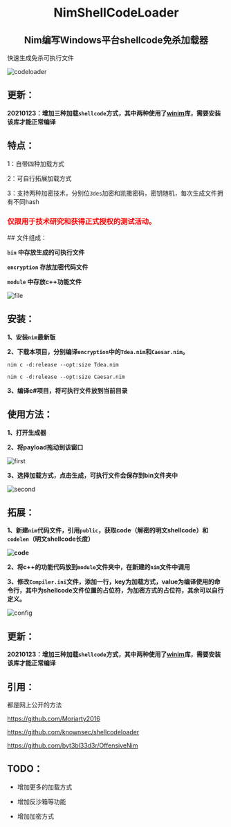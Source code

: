 <h1 align="center"> NimShellCodeLoader</h1><h2 align="center">Nim编写Windows平台shellcode免杀加载器</h2>
快速生成免杀可执行文件

![codeloader](pic/codeloader.png)
## 更新：

**20210123：增加三种加载`shellcode`方式，其中两种使用了[winim](https://github.com/khchen/winim)库，需要安装该库才能正常编译**

## 特点：

1：自带四种加载方式

2：可自行拓展加载方式

3：支持两种加密技术，分别位`3des`加密和凯撒密码，密钥随机，每次生成文件拥有不同hash

<h3 style="color: red;">仅限用于技术研究和获得正式授权的测试活动。</h3>
## 文件组成：

**`bin` 中存放生成的可执行文件**

**`encryption` 存放加密代码文件**

**`module` 中存放c++功能文件**

![file](pic/file.png)

## 安装：

**1、安装`nim`最新版**

**2、下载本项目，分别编译`encryption`中的`Tdea.nim`和`Caesar.nim`。**

`nim c -d:release --opt:size Tdea.nim`

`nim c -d:release --opt:size Caesar.nim`

**3、编译c#项目，将可执行文件放到当前目录**

## 使用方法：

**1、打开生成器**

**2、将payload拖动到该窗口**

![first](pic/first.png)

**3、选择加载方式，点击生成，可执行文件会保存到bin文件夹中**

![second](pic/second.png)



## 拓展：

**1、新建`nim`代码文件，引用`public`，获取code（解密的明文shellcode）和`codelen`（明文shellcode长度）**

**![code](pic/code.png)**

**2、将c++的功能代码放到`module`文件夹中，在新建的`nim`文件中调用**

**3、修改`Compiler.ini`文件，添加一行，key为加载方式，value为编译使用的命令行，其中<source>为shellcode文件位置的占位符，<encrypt>为加密方式的占位符，其余可以自行定义。**

![config](pic/config.png)

## 更新：

**20210123：增加三种加载`shellcode`方式，其中两种使用了[winim](https://github.com/khchen/winim)库，需要安装该库才能正常编译**

## 引用：

都是网上公开的方法

https://github.com/Moriarty2016

https://github.com/knownsec/shellcodeloader

https://github.com/byt3bl33d3r/OffensiveNim

## TODO：

- 增加更多的加载方式

- 增加反沙箱等功能

- 增加加密方式
